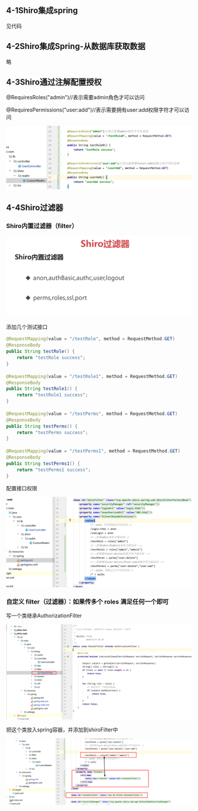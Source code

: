 ## 4-1Shiro集成spring

见代码

## 4-2Shiro集成Spring-从数据库获取数据

略

## 4-3Shiro通过注解配置授权

@RequiresRoles("admin")//表示需要admin角色才可以访问

@RequiresPermissions("user:add")//表示需要拥有user:add权限字符才可以访问

![1590936196470](assets/1590936196470.png)



## 4-4Shiro过滤器

### Shiro内置过滤器（filter）

![1590935501784](assets/1590935501784.png)

添加几个测试接口

```java
@RequestMapping(value = "/testRole", method = RequestMethod.GET)
@ResponseBody
public String testRole() {
    return "testRole success";
}

@RequestMapping(value = "/testRole1", method = RequestMethod.GET)
@ResponseBody
public String testRole1() {
    return "testRole1 success";
}

@RequestMapping(value = "/testPerms", method = RequestMethod.GET)
@ResponseBody
public String testPerms() {
    return "testPerms success";
}

@RequestMapping(value = "/testPerms1", method = RequestMethod.GET)
@ResponseBody
public String testPerms1() {
    return "testPerms1 success";
}
```

配置接口权限

![1590936676581](assets/1590936676581.png)



### 自定义 filter（过滤器）：如果传多个 roles 满足任何一个即可

写一个类继承AuthorizationFilter

![1590937369805](assets/1590937369805.png)

把这个类放入spring容器，并添加到shiroFilter中

![1590938153603](assets/1590938153603.png)